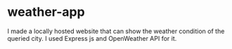 # weather-app
I made a locally hosted website that can show the weather condition of the queried city.
I used Express js and OpenWeather API for it.
